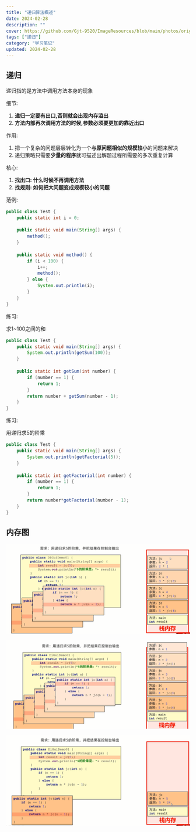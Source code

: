 ```yaml
---
title: "递归算法概述"
date: 2024-02-28
description: ""
cover: https://github.com/Gjt-9520/ImageResources/blob/main/photos/original/Ximage10.jpg?raw=true
tags: ["递归"]
category: "学习笔记"
updated: 2024-02-28
---
```


## 递归 

递归指的是方法中调用方法本身的现象

细节: 
1. **递归一定要有出口,否则就会出现内存溢出**
2. **方法内部再次调用方法的时候,参数必须要更加的靠近出口**

作用: 
1. 把一个复杂的问题层层转化为一个**与原问题相似的规模较小**的问题来解决
2. 递归策略只需要**少量的程序**就可描述出解题过程所需要的多次重复计算

核心: 
1. **找出口: 什么时候不再调用方法**
2. **找规则: 如何把大问题变成规模较小的问题**

范例: 

```java
public class Test {
    public static int i = 0;

    public static void main(String[] args) {
        method();
    }

    public static void method() {
        if (i < 100) {
            i++;
            method();
        } else {
            System.out.println(i);
        }
    }
}
```

练习: 

求1~100之间的和

```java
public class Test {
    public static void main(String[] args) {
        System.out.println(getSum(100));
    }

    public static int getSum(int number) {
        if (number == 1) {
            return 1;
        }
        return number + getSum(number - 1);
    }
}
```

练习: 

用递归求5的阶乘

```java
public class Test {
    public static void main(String[] args) {
        System.out.println(getFactorial(5));
    }

    public static int getFactorial(int number) {
        if (number == 1) {
            return 1;
        }
        return number*getFactorial(number - 1);
    }
}
```

## 内存图

![递归内存图1](../images/递归内存图1.png)

![递归内存图2](../images/递归内存图2.png)

![递归内存图3](../images/递归内存图3.png)